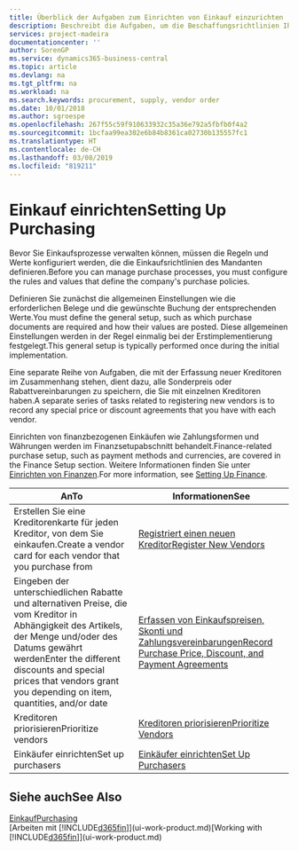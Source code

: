 ```yaml
---
title: Überblick der Aufgaben zum Einrichten von Einkauf einzurichten | Microsoft Docs
description: Beschreibt die Aufgaben, um die Beschaffungsrichtlinien Ihres Mandanten festzulegen und Ihre Einkaufsprozesse einzurichten.
services: project-madeira
documentationcenter: ''
author: SorenGP
ms.service: dynamics365-business-central
ms.topic: article
ms.devlang: na
ms.tgt_pltfrm: na
ms.workload: na
ms.search.keywords: procurement, supply, vendor order
ms.date: 10/01/2018
ms.author: sgroespe
ms.openlocfilehash: 267f55c59f910633932c35a36e792a5fbfb0f4a2
ms.sourcegitcommit: 1bcfaa99ea302e6b84b8361ca02730b135557fc1
ms.translationtype: HT
ms.contentlocale: de-CH
ms.lasthandoff: 03/08/2019
ms.locfileid: "819211"
---
```

# <a name="setting-up-purchasing"></a><span data-ttu-id="74263-103">Einkauf einrichten</span><span class="sxs-lookup"><span data-stu-id="74263-103">Setting Up Purchasing</span></span>
<span data-ttu-id="74263-104">Bevor Sie Einkaufsprozesse verwalten können, müssen die Regeln und Werte konfiguriert werden, die die Einkaufsrichtlinien des Mandanten definieren.</span><span class="sxs-lookup"><span data-stu-id="74263-104">Before you can manage purchase processes, you must configure the rules and values that define the company's purchase policies.</span></span>

<span data-ttu-id="74263-105">Definieren Sie zunächst die allgemeinen Einstellungen wie die erforderlichen Belege und die gewünschte Buchung der entsprechenden Werte.</span><span class="sxs-lookup"><span data-stu-id="74263-105">You must define the general setup, such as which purchase documents are required and how their values are posted.</span></span> <span data-ttu-id="74263-106">Diese allgemeinen Einstellungen werden in der Regel einmalig bei der Erstimplementierung festgelegt.</span><span class="sxs-lookup"><span data-stu-id="74263-106">This general setup is typically performed once during the initial implementation.</span></span>

<span data-ttu-id="74263-107">Eine separate Reihe von Aufgaben, die mit der Erfassung neuer Kreditoren im Zusammenhang stehen, dient dazu, alle Sonderpreis oder Rabattvereinbarungen zu speichern, die Sie mit einzelnen Kreditoren haben.</span><span class="sxs-lookup"><span data-stu-id="74263-107">A separate series of tasks related to registering new vendors is to record any special price or discount agreements that you have with each vendor.</span></span>

<span data-ttu-id="74263-108">Einrichten von finanzbezogenen Einkäufen wie Zahlungsformen und Währungen werden im Finanzsetupabschnitt behandelt.</span><span class="sxs-lookup"><span data-stu-id="74263-108">Finance-related purchase setup, such as payment methods and currencies, are covered in the Finance Setup section.</span></span> <span data-ttu-id="74263-109">Weitere Informationen finden Sie unter [Einrichten von Finanzen](finance-setup-finance.md).</span><span class="sxs-lookup"><span data-stu-id="74263-109">For more information, see [Setting Up Finance](finance-setup-finance.md).</span></span>

| <span data-ttu-id="74263-110">An</span><span class="sxs-lookup"><span data-stu-id="74263-110">To</span></span> | <span data-ttu-id="74263-111">Informationen</span><span class="sxs-lookup"><span data-stu-id="74263-111">See</span></span> |
| --- | --- |
| <span data-ttu-id="74263-112">Erstellen Sie eine Kreditorenkarte für jeden Kreditor, von dem Sie einkaufen.</span><span class="sxs-lookup"><span data-stu-id="74263-112">Create a vendor card for each vendor that you purchase from</span></span>|[<span data-ttu-id="74263-113">Registriert einen neuen Kreditor</span><span class="sxs-lookup"><span data-stu-id="74263-113">Register New Vendors</span></span>](purchasing-how-register-new-vendors.md) |
| <span data-ttu-id="74263-114">Eingeben der unterschiedlichen Rabatte und alternativen Preise, die vom Kreditor in Abhängigkeit des Artikels, der Menge und/oder des Datums gewährt werden</span><span class="sxs-lookup"><span data-stu-id="74263-114">Enter the different discounts and special prices that vendors grant you depending on item, quantities, and/or date</span></span> |[<span data-ttu-id="74263-115">Erfassen von Einkaufspreisen, Skonti und Zahlungsvereinbarungen</span><span class="sxs-lookup"><span data-stu-id="74263-115">Record Purchase Price, Discount, and Payment Agreements</span></span>](purchasing-how-record-purchase-price-discount-payment-agreements.md) |
| <span data-ttu-id="74263-116">Kreditoren priorisieren</span><span class="sxs-lookup"><span data-stu-id="74263-116">Prioritize vendors</span></span> |[<span data-ttu-id="74263-117">Kreditoren priorisieren</span><span class="sxs-lookup"><span data-stu-id="74263-117">Prioritize Vendors</span></span>](purchasing-how-prioritize-vendors.md) |
| <span data-ttu-id="74263-118">Einkäufer einrichten</span><span class="sxs-lookup"><span data-stu-id="74263-118">Set up purchasers</span></span> |[<span data-ttu-id="74263-119">Einkäufer einrichten</span><span class="sxs-lookup"><span data-stu-id="74263-119">Set Up Purchasers</span></span>](purchasing-how-setup-purchasers.md) |

## <a name="see-also"></a><span data-ttu-id="74263-120">Siehe auch</span><span class="sxs-lookup"><span data-stu-id="74263-120">See Also</span></span>
[<span data-ttu-id="74263-121">Einkauf</span><span class="sxs-lookup"><span data-stu-id="74263-121">Purchasing</span></span>](purchasing-manage-purchasing.md)  
<span data-ttu-id="74263-122">[Arbeiten mit [!INCLUDE[d365fin](includes/d365fin_md.md)]](ui-work-product.md)</span><span class="sxs-lookup"><span data-stu-id="74263-122">[Working with [!INCLUDE[d365fin](includes/d365fin_md.md)]](ui-work-product.md)</span></span>
